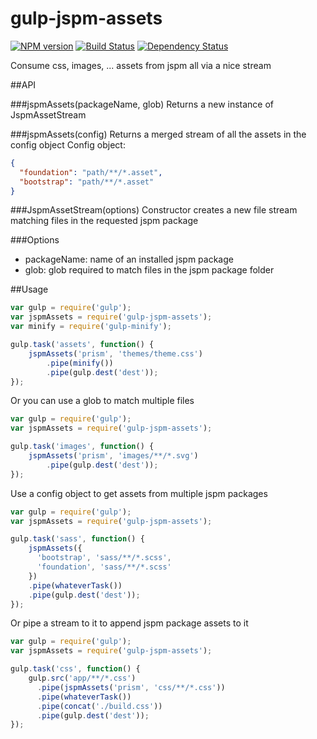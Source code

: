 # gulp-jspm-assets

[![NPM version][npm-image]][npm-url] [![Build Status][travis-image]][travis-url] [![Dependency Status][dep-image]][dep-url]

Consume css, images, ... assets from jspm all via a nice stream

##API

###jspmAssets(packageName, glob)
Returns a new instance of JspmAssetStream

###jspmAssets(config)
Returns a merged stream of all the assets in the config object
Config object:
```json
{
  "foundation": "path/**/*.asset",
  "bootstrap": "path/**/*.asset"
}
```

###JspmAssetStream(options)
Constructor creates a new file stream matching files in the requested jspm package

###Options
- packageName: name of an installed jspm package
- glob: glob required to match files in the jspm package folder

##Usage
```js
var gulp = require('gulp');
var jspmAssets = require('gulp-jspm-assets');
var minify = require('gulp-minify');

gulp.task('assets', function() {
    jspmAssets('prism', 'themes/theme.css')
        .pipe(minify())
        .pipe(gulp.dest('dest'));
});

```

Or you can use a glob to match multiple files
```js
var gulp = require('gulp');
var jspmAssets = require('gulp-jspm-assets');

gulp.task('images', function() {
    jspmAssets('prism', 'images/**/*.svg')
        .pipe(gulp.dest('dest'));
});

```

Use a config object to get assets from multiple jspm packages
```js
var gulp = require('gulp');
var jspmAssets = require('gulp-jspm-assets');

gulp.task('sass', function() {
    jspmAssets({
      'bootstrap', 'sass/**/*.scss',
      'foundation', 'sass/**/*.scss'
    })
    .pipe(whateverTask())
    .pipe(gulp.dest('dest'));
});
```

Or pipe a stream to it to append jspm package assets to it
```js
var gulp = require('gulp');
var jspmAssets = require('gulp-jspm-assets');

gulp.task('css', function() {
    gulp.src('app/**/*.css')
      .pipe(jspmAssets('prism', 'css/**/*.css'))
      .pipe(whateverTask())
      .pipe(concat('./build.css'))
      .pipe(gulp.dest('dest'));
});
```

[npm-url]: https://www.npmjs.com/package/gulp-jspm-assets
[npm-image]: https://badge.fury.io/js/gulp-jspm-assets.svg

[travis-url]: https://travis-ci.org/nickvdyck/gulp-jspm-assets
[travis-image]: https://travis-ci.org/nickvdyck/gulp-jspm-assets.svg?branch=master

[dep-url]: https://david-dm.org/nickvdyck/gulp-jspm-assets
[dep-image]: https://david-dm.org/nickvdyck/gulp-jspm-assets.svg

